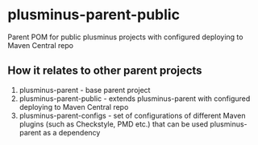 # plusminus-parent-public
Parent POM for public plusminus projects with configured deploying to Maven Central repo

## How it relates to other parent projects
1. plusminus-parent - base parent project
2. plusminus-parent-public - extends plusminus-parent with configured deploying to Maven Central repo
3. plusminus-parent-configs - set of configurations of different Maven plugins (such as Checkstyle, PMD etc.) that can be used plusminus-parent as a dependency
